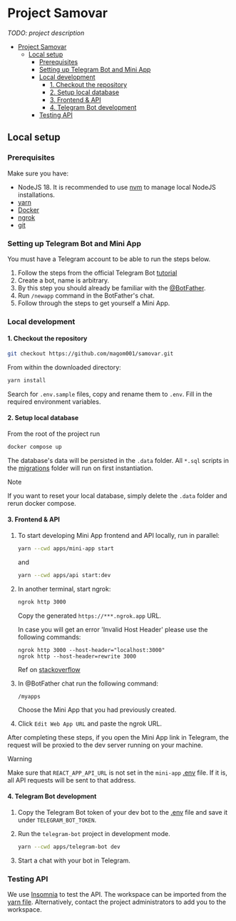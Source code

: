 # Project Samovar

_TODO: project description_

- [Project Samovar](#project-samovar)
  - [Local setup](#local-setup)
    - [Prerequisites](#prerequisites)
    - [Setting up Telegram Bot and Mini App](#setting-up-telegram-bot-and-mini-app)
    - [Local development](#local-development)
      - [1. Checkout the repository](#1-checkout-the-repository)
      - [2. Setup local database](#2-setup-local-database)
      - [3. Frontend \& API](#3-frontend--api)
      - [4. Telegram Bot development](#4-telegram-bot-development)
    - [Testing API](#testing-api)

## Local setup

### Prerequisites

Make sure you have:

- NodeJS 18. It is recommended to use [nvm](https://github.com/nvm-sh/nvm) to manage local NodeJS installations.
- [yarn](https://classic.yarnpkg.com/lang/en/docs/install/#mac-stable)
- [Docker](https://docs.docker.com/engine/install/)
- [ngrok](https://ngrok.com/download)
- [git](https://git-scm.com/book/en/v2/Getting-Started-Installing-Git)

### Setting up Telegram Bot and Mini App

You must have a Telegram account to be able to run the steps below.

1. Follow the steps from the official Telegram Bot [tutorial](https://core.telegram.org/bots/tutorial)
2. Create a bot, name is arbitrary.
3. By this step you should already be familiar with the [@BotFather](https://t.me/botfather).
4. Run `/newapp` command in the BotFather's chat.
5. Follow through the steps to get yourself a Mini App.

### Local development

#### 1. Checkout the repository

```bash
git checkout https://github.com/magom001/samovar.git
```

From within the downloaded directory:

```bash
yarn install
```

Search for `.env.sample` files, copy and rename them to `.env`. Fill in the required environment variables.

#### 2. Setup local database

From the root of the project run

```bash
docker compose up
```

The database's data will be persisted in the `.data` folder. All `*.sql` scripts in the
[migrations](./apps/api/migrations/) folder will run on first instantiation.

> [!NOTE]  
> If you want to reset your local database, simply delete the `.data` folder and rerun
> docker compose.

#### 3. Frontend & API

1. To start developing Mini App frontend and API locally, run in parallel:

   ```bash
   yarn --cwd apps/mini-app start
   ```

   and

   ```bash
   yarn --cwd apps/api start:dev
   ```

1. In another terminal, start ngrok:

   ```bash
   ngrok http 3000
   ```

   Copy the generated `https://***.ngrok.app` URL.

   In case you will get an error 'Invalid Host Header' please use the following commands:

   ```
   ngrok http 3000 --host-header="localhost:3000"
   ngrok http --host-header=rewrite 3000
   ```

   Ref on [stackoverflow](https://stackoverflow.com/questions/45425721/invalid-host-header-when-ngrok-tries-to-connect-to-react-dev-server)

1. In @BotFather chat run the following command:

   ```
   /myapps
   ```

   Choose the Mini App that you had previously created.

1. Click `Edit Web App URL` and paste the ngrok URL.

After completing these steps, if you open the Mini App link in Telegram, the request will be proxied to the dev server running on your machine.

> [!WARNING]  
> Make sure that `REACT_APP_API_URL` is not set in the `mini-app` [.env](./apps/mini-app/.env) file. If it is, all API requests will be sent to that address.

#### 4. Telegram Bot development

1. Copy the Telegram Bot token of your dev bot to the [.env](./apps/telegram-bot/.env) file and save it under `TELEGRAM_BOT_TOKEN`.
1. Run the `telegram-bot` project in development mode.

   ```bash
   yarn --cwd apps/telegram-bot dev
   ```

1. Start a chat with your bot in Telegram.

### Testing API

We use [Insomnia](https://insomnia.rest/download) to test the API. The workspace can be imported from the [yarn file](.insomnia/samovar.yaml).
Alternatively, contact the project administrators to add you to the workspace.
